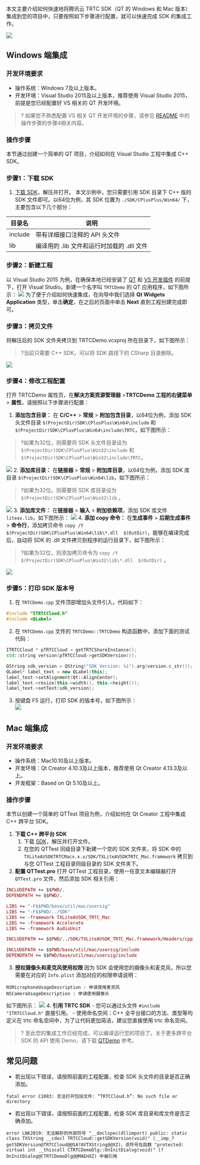 本文主要介绍如何快速地将腾讯云 TRTC SDK（QT 的 Windows 和 Mac 版本）集成到您的项目中，只要按照如下步骤进行配置，就可以快速完成 SDK 的集成工作。

![](https://qcloudimg.tencent-cloud.cn/raw/49940081e803fb4534019ad5cb03dff8.png)

## Windows 端集成
### 开发环境要求
- 操作系统：Windows 7及以上版本。
- 开发环境：Visual Studio 2015及以上版本，推荐使用 Visual Studio 2015，前提是您已经配置好 VS 相关的 QT 开发环境。
>? 如果您不熟悉配置 VS 相关 QT 开发环境的步骤，请参见 [README](https://github.com/tencentyun/TRTCSDK/blob/master/Windows/QTDemo/README.md) 中的操作步骤的步骤4相关内容。

### 操作步骤
本节通过创建一个简单的 QT 项目，介绍如何在 Visual Studio 工程中集成 C++ SDK。

### 步骤1：下载 SDK
1. [下载 SDK](https://liteav.sdk.qcloud.com/download/latest/TXLiteAVSDK_TRTC_Win_latest.zip)，解压并打开。
本文示例中，您只需要引用 SDK 目录下 C++ 版的 SDK 文件即可。以64位为例，其 SDK 位置为 `./SDK/CPlusPlus/Win64/` 下，主要包含以下几个部分：
<table>
<thead>
<tr>
<th>目录名</th>
<th>说明</th>
</tr>
</thead>
<tbody><tr>
<td>include</td>
<td>带有详细接口注释的 API 头文件</td>
</tr>
<tr>
<td>lib</td>
<td>编译用的 .lib 文件和运行时加载的 .dll 文件</td>
</tr>
</tbody></table>

### 步骤2：新建工程[](id:using_cpp_qt_step2)
以 Visual Studio 2015 为例，在确保本地已经安装了 [QT](https://download.qt.io/archive/qt/5.9/5.9.1/qt-opensource-windows-x86-5.9.1.exe) 和 [VS 开发插件](https://download.qt.io/archive/vsaddin/2.6.0/qt-vsaddin-msvc2015-2.6.0.vsix) 的前提下，打开 Visual Studio。新建一个名字叫 `TRTCDemo` 的 QT 应用程序，如下图所示：
![](https://qcloudimg.tencent-cloud.cn/raw/17f1d06f0b14108318cf167048e1887a.png)
为了便于介绍如何快速集成，在向导中我们选择 **Qt Widgets Application** 类型，单击**确定**，在之后的页面中单击 **Next** 直到工程创建完成即可。

### 步骤3：拷贝文件[](id:using_cpp_qt_step3)
将解压后的 SDK 文件夹拷贝到 TRTCDemo.vcxproj 所在目录下，如下图所示：
>?当前只需要 C++ SDK，可以将 SDK 路径下的 CSharp 目录删除。
>
![](https://qcloudimg.tencent-cloud.cn/raw/ba31b4ac0c00c1749b95bbf40f4065a5.png)

### 步骤4：修改工程配置[](id:using_cpp_qt_step4)
打开 TRTCDemo 属性页，在**解决方案资源管理器** >**TRTCDemo 工程的右键菜单** > **属性**，请按照以下步骤进行配置：
1. **添加包含目录：**
在 **C/C++** > **常规** > **附加包含目录**，以64位为例，添加 SDK 头文件目录 `$(ProjectDir)SDK\CPlusPlus\Win64\include` 和 `$(ProjectDir)SDK\CPlusPlus\Win64\include\TRTC`，如下图所示：
>?如果为32位，则需要将 SDK 头文件目录设为 `$(ProjectDir)SDK\CPlusPlus\Win32\include` 和 `$(ProjectDir)SDK\CPlusPlus\Win32\include\TRTC`。
>
![](https://qcloudimg.tencent-cloud.cn/raw/91adc6849773ef65225968121a15a78a.png)
2. **添加库目录：**
在**链接器** > **常规** > **附加库目录**，以64位为例，添加 SDK 库目录 `$(ProjectDir)SDK\CPlusPlus\Win64\lib`，如下图所示：
>?如果为32位，则需要将 SDK 库目录设为 `$(ProjectDir)SDK\CPlusPlus\Win32\lib` 。
>
![](https://qcloudimg.tencent-cloud.cn/raw/f81588ede225cb468fcdaf9d5a57ab12.png)
3. **添加库文件：**
在**链接器** > **输入** > **附加依赖项**，添加 SDK 库文件 `liteav.lib`，如下图所示：
![](https://qcloudimg.tencent-cloud.cn/raw/6502fa3ebc5b5f5c6e4b62500a2d227e.png)
4. **添加 copy 命令：**
在**生成事件** > **后期生成事件** > **命令行**，添加拷贝命令 `copy /Y $(ProjectDir)SDK\CPlusPlus\Win64\lib\*.dll  $(OutDir)`，能够在编译完成后，自动将 SDK 的 .dll 文件拷贝到程序的运行目录下，如下图所示：
>?如果为32位，则添加拷贝命令为 `copy /Y $(ProjectDir)SDK\CPlusPlus\Win32\lib\*.dll  $(OutDir)` 。
>
![](https://qcloudimg.tencent-cloud.cn/raw/3ca8cdbfbc5bfc31ae87bad68a872261.png)

### 步骤5：打印 SDK 版本号[](id:using_cpp_qt_step5)
1. 在 `TRTCDemo.cpp` 文件顶部增加头文件引入，代码如下：
``` c++
#include "ITRTCCloud.h"
#include <QLabel>
```
2. 在 `TRTCDemo.cpp` 文件的 `TRTCDemo::TRTCDemo` 构造函数中，添加下面的测试代码：
```C++
ITRTCCloud * pTRTCCloud = getTRTCShareInstance();
std::string version(pTRTCCloud->getSDKVersion());

QString sdk_version = QString("SDK Version: %1").arg(version.c_str());
QLabel* label_text = new QLabel(this);
label_text->setAlignment(Qt::AlignCenter);
label_text->resize(this->width(), this->height());
label_text->setText(sdk_version);
```
3. 按键盘 F5 运行，打印 SDK 的版本号，如下图所示：  
![](https://qcloudimg.tencent-cloud.cn/raw/bc1ddf818e5f0571c72d34ba212691c7.png)



## Mac 端集成
### 开发环境要求

- 操作系统：Mac10.10及以上版本。
- 开发环境：Qt Creator 4.10.3及以上版本，推荐使用 Qt Creator 4.13.3及以上。
- 开发框架：Based on Qt 5.10及以上。

### 操作步骤
本节以创建一个简单的 QTTest 项目为例，介绍如何在 Qt Creator 工程中集成 C++ 跨平台 SDK。

[](id:mac_step1)
1. **下载 C++ 跨平台 SDK**
	1. 下载 [SDK](https://liteav.sdk.qcloud.com/download/latest/TXLiteAVSDK_TRTC_Mac_latest.tar.bz2)，解压并打开文件。
	2. 在您的 QTTest 同级目录下新建一个空的 SDK 文件夹，将 SDK 中的`TXLiteAVSDKTRTCMacx.x.x/SDK/TXLiteAVSDKTRTC_Mac.framework` 拷贝到与您 QTTest 工程目录同级目录的 SDK 文件夹下。
2. **配置 QTTest.pro**[](id:mac_step2)
打开 QTTest 工程目录，使用一任意文本编辑器打开 `QTTest.pro` 文件，然后添加 SDK 相关引用：
```MAC
INCLUDEPATH += $$PWD/.
DEPENDPATH += $$PWD/.

LIBS += "-F$$PWD/base/util/mac/usersig"
LIBS += "-F$$PWD/../SDK"
LIBS += -framework TXLiteAVSDK_TRTC_Mac
LIBS += -framework Accelerate
LIBS += -framework AudioUnit

INCLUDEPATH += $$PWD/../SDK/TXLiteAVSDK_TRTC_Mac.framework/Headers/cpp_interface

INCLUDEPATH += $$PWD/base/util/mac/usersig/include
DEPENDPATH += $$PWD/base/util/mac/usersig/include
```
3. **授权摄像头和麦克风使用权限**[](id:mac_step3)
因为 SDK 会使用您的摄像头和麦克风，所以您需要在对应的 `Info.plist` 添加对应的权限申请说明：
```none
NSMicrophoneUsageDescription : 申请使用麦克风
NSCameraUsageDescription : 申请使用摄像头
```
如下图所示：
![](https://main.qcloudimg.com/raw/eac2455042c11db8ce3de49920fa18c1.png)
4. **引用 TRTC SDK**[](id:mac_step4)
	- 您可以通过头文件 `#include "ITRTCCloud.h"` 直接引用。
	- 使用命名空间：C++ 全平台接口的方法、类型等均定义在 trtc 命名空间中，为了让代码更加简洁，建议您直接使用 trtc 命名空间。

>? 至此您的集成工作已经完成，可以编译运行您的项目了。关于更多跨平台 SDK 的 API 使用 Demo，请下载 [QTDemo](https://github.com/tencentyun/TRTCSDK/tree/master/Mac) 参考。

## 常见问题
- 若出现以下错误，请按照前面的工程配置，检查 SDK 头文件的目录是否正确添加。
```
fatal error C1083: 无法打开包括文件: “TRTCCloud.h”: No such file or directory
```

- 若出现以下错误，请按照前面的工程配置，检查 SDK 库目录和库文件是否正确添加。
```
error LNK2019: 无法解析的外部符号 "__declspec(dllimport) public: static class TXString __cdecl TRTCCloud::getSDKVersion(void)" (__imp_?getSDKVersion@TRTCCloud@@SA?AVTXString@@XZ)，该符号在函数 "protected: virtual int __thiscall CTRTCDemoDlg::OnInitDialog(void)" (?OnInitDialog@CTRTCDemoDlg@@MAEHXZ) 中被引用
```
